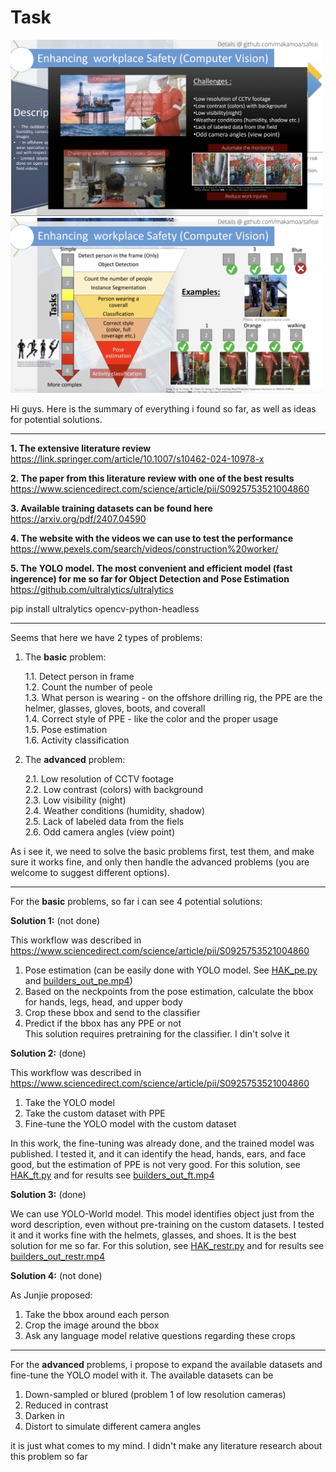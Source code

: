 # Task

<img src="assets/1.png" alt="" width="500"/>

<img src="assets/2.png" alt="" width="500"/>

Hi guys. Here is the summary of everything i found so far, as well as ideas for potential solutions.

_______________________________________________________________________________________________________________________________________  

**1. The extensive literature review**  
https://link.springer.com/article/10.1007/s10462-024-10978-x  

**2. The paper from this literature review with one of the best results**  
https://www.sciencedirect.com/science/article/pii/S0925753521004860  

**3. Available training datasets can be found here**   
https://arxiv.org/pdf/2407.04590

**4. The website with the videos we can use to test the performance**  
https://www.pexels.com/search/videos/construction%20worker/

**5. The YOLO model. The most convenient and efficient model (fast ingerence) for me so far for Object Detection and Pose Estimation**  
https://github.com/ultralytics/ultralytics  

 pip install ultralytics opencv-python-headless  

_______________________________________________________________________________________________________________________________________

Seems that here we have 2 types of problems:  
1. The **basic** problem:
   
   1.1. Detect person in frame  
   1.2. Count the number  of peole  
   1.3. What person is wearing - on the offshore drilling rig, the PPE are the helmer, glasses, gloves, boots, and coverall  
   1.4. Correct style of PPE - like the color and the proper usage  
   1.5. Pose estimation  
   1.6. Activity classification
   
2. The **advanced** problem:
   
   2.1. Low resolution of CCTV footage  
   2.2. Low contrast (colors) with background  
   2.3. Low visibility (night)  
   2.4. Weather conditions (humidity, shadow)  
   2.5. Lack of labeled data from the fiels  
   2.6. Odd camera angles (view point)  

As i see it, we need to solve the basic problems first, test them, and make sure it works fine, and only then handle the advanced problems (you are welcome to suggest different options).  

_______________________________________________________________________________________________________________________________________

For the **basic** problems, so far i can see 4 potential solutions:  

**Solution 1:** (not done)   

This workflow was described in https://www.sciencedirect.com/science/article/pii/S0925753521004860  
1. Pose estimation (can be easily done with YOLO model. See [HAK_pe.py](HAK_pe.py) and [builders_out_pe.mp4](builders_out_pe.mp4))
2. Based on the neckpoints from the pose estimation, calculate the bbox for hands, legs, head, and upper body
3. Crop these bbox and send to the classifier
4. Predict if the bbox has any PPE or not  
   This solution requires pretraining for the classifier. I din't solve it

**Solution 2:** (done)  

This workflow was described in [https://www.sciencedirect.com/science/article/pii/S0925753521004860  ](https://arxiv.org/pdf/2407.04590)  
1. Take the YOLO model
2. Take the custom dataset with PPE
3. Fine-tune the YOLO model with the custom dataset

In this work, the fine-tuning was already done, and the trained model was published. I tested it, and it can identify the head, hands, ears, and face good, but the estimation of PPE is not very good. For this solution, see [HAK_ft.py](HAK_ft.py) and for results see [builders_out_ft.mp4](builders_out_ft.mp4)   

**Solution 3:** (done)   

We can use YOLO-World model. This model identifies object just from the word description, even without pre-training on the custom datasets. I tested it and it works fine with the helmets, glasses, and shoes. It is the best solution for me so far. For this solution, see [HAK_restr.py](HAK_restr.py) and for results see [builders_out_restr.mp4](builders_out_restr.mp4)  

**Solution 4:** (not done) 

As Junjie proposed:  
1. Take the bbox around each person  
2. Crop the image around the bbox
3. Ask any language model relative questions regarding these crops

_______________________________________________________________________________________________________________________________________

For the **advanced** problems, i propose to expand the available datasets and fine-tune the YOLO model with it. The available datasets can be   
1. Down-sampled or blured (problem 1 of low resolution cameras)  
2. Reduced in contrast  
3. Darken in  
4. Distort to simulate different camera angles  

it is just what comes to my mind. I didn't make any literature research about this problem so far  
